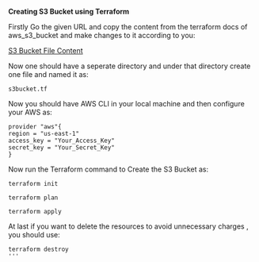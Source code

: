 **Creating S3 Bucket using Terraform**

Firstly Go the given URL and copy the content from the terraform docs of aws_s3_bucket and make changes to it according to you:

[S3 Bucket File Content ](https://registry.terraform.io/providers/hashicorp/aws/latest/docs/resources/s3_bucket)

Now one should have a seperate directory and under that directory create one file and named it as:

```
s3bucket.tf
```

Now you should have AWS CLI in your local machine and then configure your AWS as:

```
provider "aws"{
region = "us-east-1"
access_key = "Your_Access_Key"
secret_key = "Your_Secret_Key"
}
```

Now run the Terraform command to Create the S3 Bucket as:


```
terraform init
```

```
terraform plan
```

```
terraform apply
```

At last if you want to delete the resources to avoid unnecessary charges , you should use:

```
terraform destroy
'''